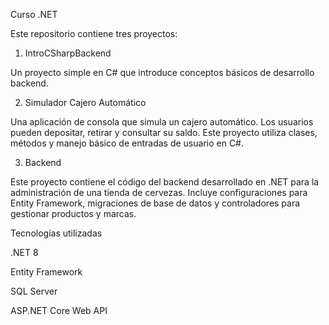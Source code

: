 Curso .NET

Este repositorio contiene tres proyectos:

1. IntroCSharpBackend

Un proyecto simple en C# que introduce conceptos básicos de desarrollo backend.

2. Simulador Cajero Automático
   
Una aplicación de consola que simula un cajero automático. Los usuarios pueden depositar, retirar y consultar su saldo. Este proyecto utiliza clases, métodos y manejo básico de entradas de usuario en C#.

3. Backend

Este proyecto contiene el código del backend desarrollado en .NET para la administración de una tienda de cervezas. Incluye configuraciones para Entity Framework, migraciones de base de datos y controladores para gestionar productos y marcas.

Tecnologías utilizadas

.NET 8

Entity Framework

SQL Server

ASP.NET Core Web API
